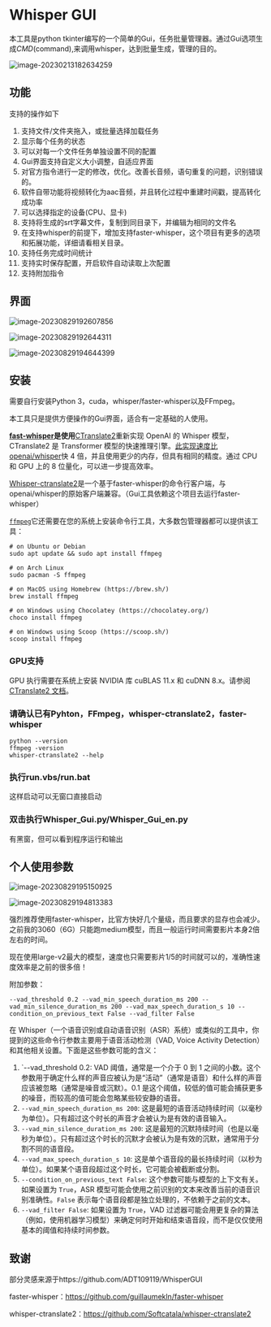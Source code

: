 # Whisper GUI

本工具是python tkinter编写的一个简单的Gui，任务批量管理器。通过Gui选项生成*CMD*(command),来调用whisper，达到批量生成，管理的目的。

![image-20230213182634259](https://cdn.jsdelivr.net/gh/cq535454518/cq_images@main/img1/image-20230213182634259.png)

## 功能

支持的操作如下

1. 支持文件/文件夹拖入，或批量选择加载任务
2. 显示每个任务的状态
3. 可以对每一个文件任务单独设置不同的配置
4. Gui界面支持自定义大小调整，自适应界面
5. 对官方指令进行一定的修改，优化。改善长音频，语句重复的问题，识别错误的。
6. 软件自带功能将视频转化为aac音频，并且转化过程中重建时间戳，提高转化成功率
7. 可以选择指定的设备(CPU、显卡)
8. 支持将生成的srt字幕文件，复制到同目录下，并编辑为相同的文件名
9. 在支持whisper的前提下，增加支持faster-whisper，这个项目有更多的选项和拓展功能，详细请看相关目录。
10. 支持任务完成时间统计
11. 支持实时保存配置，开启软件自动读取上次配置
12. 支持附加指令

## 界面

![image-20230829192607856](https://cdn.jsdelivr.net/gh/cq535454518/cq_images@main/img1/image-20230829192607856.png)

![image-20230829192644311](https://cdn.jsdelivr.net/gh/cq535454518/cq_images@main/img1/image-20230829192644311.png)

![image-20230829194644399](https://cdn.jsdelivr.net/gh/cq535454518/cq_images@main/img1/image-20230829194644399.png)



## 安装

需要自行安装Python 3，cuda，whisper/faster-whisper以及FFmpeg。

本工具只是提供方便操作的Gui界面，适合有一定基础的人使用。

**[fast-whisper](https://github.com/guillaumekln/faster-whisper)是使用**[CTranslate2](https://github.com/OpenNMT/CTranslate2/)重新实现 OpenAI 的 Whisper 模型，CTranslate2 是 Transformer 模型的快速推理引擎。[此实现速度比openai/whisper](https://github.com/openai/whisper)快 4 倍，并且使用更少的内存，但具有相同的精度。通过 CPU 和 GPU 上的 8 位量化，可以进一步提高效率。

[Whisper-ctranslate2](https://github.com/Softcatala/whisper-ctranslate2)是一个基于faster-whisper的命令行客户端，与openai/whisper的原始客户端兼容。（Gui工具依赖这个项目去运行faster-whisper）

[`ffmpeg`](https://ffmpeg.org/)它还需要在您的系统上安装命令行工具，大多数包管理器都可以提供该工具：

```
# on Ubuntu or Debian
sudo apt update && sudo apt install ffmpeg

# on Arch Linux
sudo pacman -S ffmpeg

# on MacOS using Homebrew (https://brew.sh/)
brew install ffmpeg

# on Windows using Chocolatey (https://chocolatey.org/)
choco install ffmpeg

# on Windows using Scoop (https://scoop.sh/)
scoop install ffmpeg
```

### GPU支持

GPU 执行需要在系统上安装 NVIDIA 库 cuBLAS 11.x 和 cuDNN 8.x。请参阅[CTranslate2 文档](https://opennmt.net/CTranslate2/installation.html)。

### 请确认已有Pyhton，FFmpeg，whisper-ctranslate2，faster-whisper

```
python --version
ffmpeg -version
whisper-ctranslate2 --help
```

### 执行run.vbs/run.bat

这样启动可以无窗口直接启动

### 双击执行Whisper_Gui.py/Whisper_Gui_en.py

有黑窗，但可以看到程序运行和输出



## 个人使用参数

![image-20230829195150925](https://cdn.jsdelivr.net/gh/cq535454518/cq_images@main/img1/image-20230829195150925.png)

![image-20230829194813383](https://cdn.jsdelivr.net/gh/cq535454518/cq_images@main/img1/image-20230829194813383.png)



强烈推荐使用faster-whisper，比官方快好几个量级，而且要求的显存也会减少。之前我的3060（6G）只能跑medium模型，而且一般运行时间需要影片本身2倍左右的时间。

现在使用large-v2最大的模型，速度也只需要影片1/5的时间就可以的，准确性速度效率是之前的很多倍！

附加参数：

```
--vad_threshold 0.2 --vad_min_speech_duration_ms 200 --vad_min_silence_duration_ms 200 --vad_max_speech_duration_s 10 --condition_on_previous_text False --vad_filter False
```

在 Whisper（一个语音识别或自动语音识别（ASR）系统）或类似的工具中，你提到的这些命令行参数主要用于语音活动检测（VAD, Voice Activity Detection）和其他相关设置。下面是这些参数可能的含义：

1. `--vad_threshold 0.2: VAD 阈值，通常是一个介于 0 到 1 之间的小数。这个参数用于确定什么样的声音应被认为是“活动”（通常是语音）和什么样的声音应该被忽略（通常是噪音或沉默）。0.1 是这个阈值，较低的值可能会捕获更多的噪音，而较高的值可能会忽略某些较安静的语音。
2. `--vad_min_speech_duration_ms 200`: 这是最短的语音活动持续时间（以毫秒为单位）。只有超过这个时长的声音才会被认为是有效的语音输入。
3. `--vad_min_silence_duration_ms 200`: 这是最短的沉默持续时间（也是以毫秒为单位）。只有超过这个时长的沉默才会被认为是有效的沉默，通常用于分割不同的语音段。
4. `--vad_max_speech_duration_s 10`: 这是单个语音段的最长持续时间（以秒为单位）。如果某个语音段超过这个时长，它可能会被截断或分割。
5. `--condition_on_previous_text False`: 这个参数可能与模型的上下文有关。如果设置为 `True`，ASR 模型可能会使用之前识别的文本来改善当前的语音识别准确性。`False` 表示每个语音段都是独立处理的，不依赖于之前的文本。
6. `--vad_filter False`: 如果设置为 `True`，VAD 过滤器可能会用更复杂的算法（例如，使用机器学习模型）来确定何时开始和结束语音段，而不是仅仅使用基本的阈值和持续时间参数。



## 致谢

部分灵感来源于https://github.com/ADT109119/WhisperGUI

faster-whisper：https://github.com/guillaumekln/faster-whisper

whisper-ctranslate2：https://github.com/Softcatala/whisper-ctranslate2
